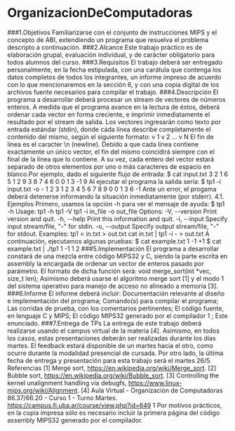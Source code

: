 # OrganizacionDeComputadoras

###1.Objetivos
Familiarizarse con el conjunto de instrucciones MIPS y el concepto de ABI, extendiendo un
programa que resuelva el problema descripto a continuación.
###2.Alcance
Este trabajo práctico es de elaboración grupal, evaluación individual, y de carácter obligatorio
para todos alumnos del curso.
###3.Requisitos
El trabajo deberá ser entregado personalmente, en la fecha estipulada, con una carátula que
contenga los datos completos de todos los integrantes, un informe impreso de acuerdo con lo que
mencionaremos en la sección 6, y con una copia digital de los archivos fuente necesarios para
compilar el trabajo.
###4.Descripción
El programa a desarrollar deberá procesar un stream de vectores de números enteros. A
medida que el programa avance en la lectura de éstos, deberá ordenar cada vector en forma
creciente, e imprimir inmediatamente el resultado por el stream de salida.
Los vectores ingresarán como texto por entrada estándar (stdin), donde cáda lı́nea describe
completamente el contenido del mismo, según el siguiente formato:
v 1 v 2 ... v N
El fin de lı́nea es el caracter \n (newline). Debido a que cada lı́nea contiene exactamente
un único vector, el fin del mismo coincidirá siempre con el final de la lı́nea que lo contiene. A
su vez, cada entero del vector estará separado de otros elementos por uno o más caracteres de
espacio en blanco.Por ejemplo, dado el siguiente flujo de entrada:
$ cat input.txt
3 2 1
6 5 1 2 9 3 8 7 4
6 0 0 1 3
-1
9
Al ejecutar el programa la salida serı́a:
$ tp1 -i input.txt -o -
1 2 3
1 2 3 4 5 6 7 8 9
0 0 1 3 6
-1
Ante un error, el progama deberá detenerse informando la situación inmediatamente (por
stderr).
4.1.
Ejemplos
Primero, usamos la opción -h para ver el mensaje de ayuda:
$ tp1 -h
Usage:
tp1 -h
tp1 -V
tp1 -i in_file -o out_file
Options:
-V, --version
Print version and quit.
-h, --help
Print this information and quit.
-i, --input
Specify input stream/file, "-" for stdin.
-o, --output
Specify output stream/file, "-" for stdout.
Examples:
tp1 < in.txt > out.txt
cat in.txt | tp1 -i - > out.txt
A continuación, ejecutamos algunas pruebas:
$ cat example.txt
1
-1
+1
$ cat example.txt | ./tp1
1
-1 1
2
###5.Implementación
El programa a desarrollar constará de una mezcla entre código MIPS32 y C, siendo la parte
escrita en assembly la encargada de ordenar un vector de enteros pasado por parámetro. El
formato de dicha función será:
void merge_sort(int *vec, size_t len);
Asimismo deberá usarse el algoritmo merge sort [1] y el modo 1 del sistema operativo para
manejo de acceso no alineado a memoria [3].
###6.Informe
El informe deberá incluir:
Documentación relevante al diseño e implementación del programa;
Comando(s) para compilar el programa;
Las corridas de prueba, con los comentarios pertinentes;
El código fuente, en lenguaje C y MIPS;
El código MIPS32 generado por el compilador 1 ;
Este enunciado.
###7.Entrega de TPs
La entrega de este trabajo deberá realizarse usando el campus virtual de la materia [4].
Asimismo, en todos los casos, estas presentaciones deberán ser realizadas durante los dı́as martes.
El feedback estará disponible de un martes hacia el otro, como ocurre durante la modalidad
presencial de cursada.
Por otro lado, la última fecha de entrega y presentación para esta trabajo será el martes
26/5.
Referencias
[1] Merge sort, https://en.wikipedia.org/wiki/Merge_sort.
[2] Bubble sort, https://en.wikipedia.org/wiki/Bubble_sort.
[3] Controlling the kernel unalignment handling via debugfs,
https://www.linux-mips.org/wiki/Alignment.
[4] Aula Virtual - Organización de Computadoras 86.37/66.20 - Curso 1 - Turno Martes.
https://campus.fi.uba.ar/course/view.php?id=649
1
Por motivos prácticos, en la copia impresa sólo es necesario incluir la primera página del código assembly
MIPS32 generado por el compilador.

